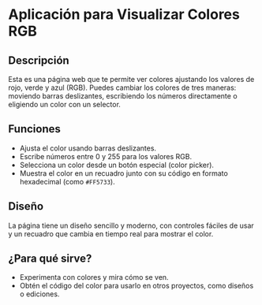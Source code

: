 # Aplicación para Visualizar Colores RGB

## Descripción
Esta es una página web que te permite ver colores ajustando los valores de rojo, verde y azul (RGB). Puedes cambiar los colores de tres maneras: moviendo barras deslizantes, escribiendo los números directamente o eligiendo un color con un selector.

## Funciones
- Ajusta el color usando barras deslizantes.
- Escribe números entre 0 y 255 para los valores RGB.
- Selecciona un color desde un botón especial (color picker).
- Muestra el color en un recuadro junto con su código en formato hexadecimal (como `#FF5733`).

## Diseño
La página tiene un diseño sencillo y moderno, con controles fáciles de usar y un recuadro que cambia en tiempo real para mostrar el color.

## ¿Para qué sirve?
- Experimenta con colores y mira cómo se ven.
- Obtén el código del color para usarlo en otros proyectos, como diseños o ediciones.

